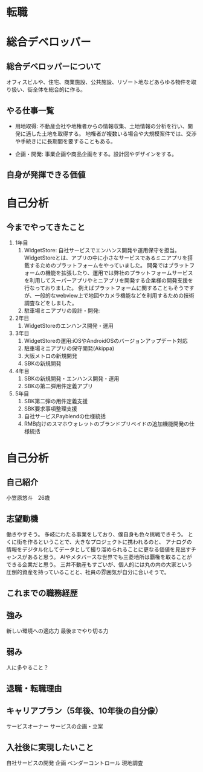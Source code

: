 # 転職



# 総合デベロッパー
## 総合デベロッパーについて
オフィスビルや、住宅、商業施設、公共施設、リゾート地などあらゆる物件を取り扱い、街全体を総合的に作る。
## やる仕事一覧
- 用地取得: 不動産会社や地権者からの情報収集、土地情報の分析を行い、開発に適した土地を取得する。
地権者が複数いる場合や大規模案件では、交渉や手続きにに長期間を要することもある。

- 企画・開発: 事業企画や商品企画をする。設計図やデザインをする。

 


## 自身が発揮できる価値




# 自己分析
## 今までやってきたこと
1. 1年目
   1. WidgetStore: 自社サービスでエンハンス開発や運用保守を担当。WidgetStoreとは、アプリの中に小さなサービスであるミニアプリを搭載するためのプラットフォームをやっていました。
   開発ではプラットフォームの機能を拡張したり、運用では弊社のプラットフォームサービスを利用してスーパーアプリやミニアプリを開発する企業様の開発支援を行なっておりました。
   例えばプラットフォームに関することもそうですが、一般的なwebview上で地図やカメラ機能などを利用するための技術調査などをしました。
   2. 駐車場ミニアプリの設計・開発: 
2. 2年目
   1. WidgetStoreのエンハンス開発・運用
3. 3年目
   1. WidgetStoreの運用:iOSやAndroidOSのバージョンアップデート対応
   2. 駐車場ミニアプリの保守開発(Akippa)
   3. 大阪メトロの新規開発
   4. SBKの新規開発
4. 4年目
   1. SBKの新規開発・エンハンス開発・運用
   2. SBKの第二弾用件定義アプリ
5. 5年目
   1. SBK第二弾の用件定義支援
   2. SBK要求事項整理支援
   3. 自社サービスPayblendの仕様統括
   4. RMB向けのスマホウォレットのブランドプリペイドの追加機能開発の仕様統括



# 自己分析
## 自己紹介
小笠原悠斗　26歳

## 志望動機
働きやすそう。
多岐にわたる事業をしており、僕自身も色々挑戦できそう。
とくに街を作るということで、大きなプロジェクトに携われるのと、
アナログの情報をデジタル化してデータとして撮り溜められることに更なる価値を見出すチャンスがあると思う。
AIやメタバースな世界でも三菱地所は覇権を取ることができる企業だと思う。
三井不動産もすごいが、個人的には丸の内の大家という圧倒的資産を持っていることと、社員の雰囲気が自分に合いそうで。

## これまでの職務経歴
## 強み
新しい環境への適応力
最後までやり切る力

## 弱み
人に多やること？
## 退職・転職理由
## キャリアプラン（5年後、10年後の自分像）
サービスオーナー
サービスの企画・立案
## 入社後に実現したいこと
自社サービスの開発
企画
ベンダーコントロール
現地調査


